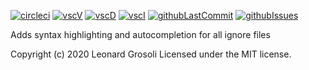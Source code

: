 <span id="BADGE_GENERATION_MARKER_0"></span>
[![circleci](https://img.shields.io/circleci/build/github/TheRealSyler/ignore)](https://app.circleci.com/github/TheRealSyler/ignore/pipelines) [![vscV](https://img.shields.io/visual-studio-marketplace/v/syler.ignore)](https://marketplace.visualstudio.com/items?itemName=syler.ignore) [![vscD](https://img.shields.io/visual-studio-marketplace/d/syler.ignore)](https://marketplace.visualstudio.com/items?itemName=syler.ignore) [![vscI](https://img.shields.io/visual-studio-marketplace/i/syler.ignore)](https://marketplace.visualstudio.com/items?itemName=syler.ignore) [![githubLastCommit](https://img.shields.io/github/last-commit/TheRealSyler/ignore)](https://github.com/TheRealSyler/ignore) [![githubIssues](https://img.shields.io/github/issues/TheRealSyler/ignore?color=lightgrey)](https://github.com/TheRealSyler/ignore)
<span id="BADGE_GENERATION_MARKER_1"></span>

Adds syntax highlighting and autocompletion for all ignore files

<span id="LICENSE_GENERATION_MARKER_0"></span>
Copyright (c) 2020 Leonard Grosoli Licensed under the MIT license.
<span id="LICENSE_GENERATION_MARKER_1"></span>
